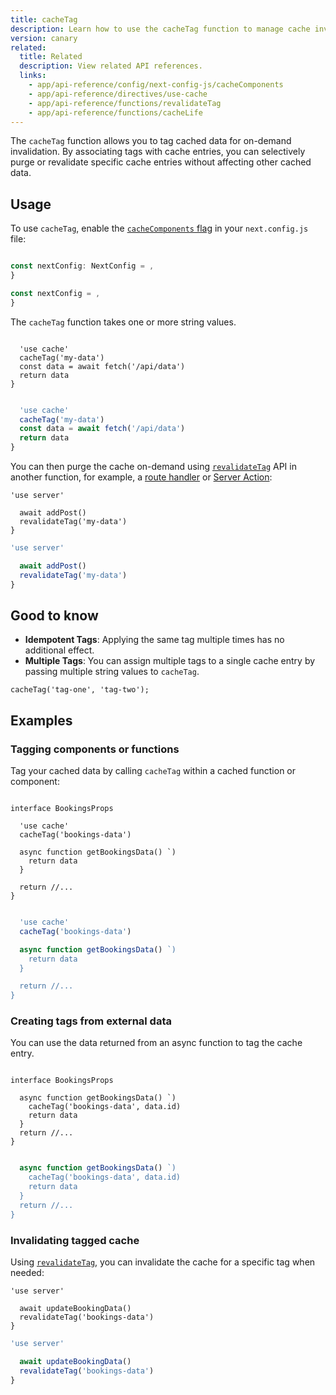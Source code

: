 ```yaml
---
title: cacheTag
description: Learn how to use the cacheTag function to manage cache invalidation in your Next.js application.
version: canary
related:
  title: Related
  description: View related API references.
  links:
    - app/api-reference/config/next-config-js/cacheComponents
    - app/api-reference/directives/use-cache
    - app/api-reference/functions/revalidateTag
    - app/api-reference/functions/cacheLife
---
```


The `cacheTag` function allows you to tag cached data for on-demand invalidation. By associating tags with cache entries, you can selectively purge or revalidate specific cache entries without affecting other cached data.

## Usage

To use `cacheTag`, enable the [`cacheComponents` flag](/docs/app/api-reference/config/next-config-js/cacheComponents) in your `next.config.js` file:

```ts filename="next.config.ts" switcher

const nextConfig: NextConfig = ,
}

```

```js filename="next.config.js" switcher
const nextConfig = ,
}

```

The `cacheTag` function takes one or more string values.

```tsx filename="app/data.ts" switcher

  'use cache'
  cacheTag('my-data')
  const data = await fetch('/api/data')
  return data
}
```

```jsx filename="app/data.js" switcher

  'use cache'
  cacheTag('my-data')
  const data = await fetch('/api/data')
  return data
}
```

You can then purge the cache on-demand using [`revalidateTag`](/docs/app/api-reference/functions/revalidateTag) API in another function, for example, a [route handler](/docs/app/api-reference/file-conventions/route) or [Server Action](/docs/app/getting-started/updating-data):

```tsx filename="app/action.ts" switcher
'use server'

  await addPost()
  revalidateTag('my-data')
}
```

```jsx filename="app/action.js" switcher
'use server'

  await addPost()
  revalidateTag('my-data')
}
```

## Good to know

- **Idempotent Tags**: Applying the same tag multiple times has no additional effect.
- **Multiple Tags**: You can assign multiple tags to a single cache entry by passing multiple string values to `cacheTag`.

```tsx
cacheTag('tag-one', 'tag-two');
```

## Examples

### Tagging components or functions

Tag your cached data by calling `cacheTag` within a cached function or component:

```tsx filename="app/components/bookings.tsx" switcher

interface BookingsProps

  'use cache'
  cacheTag('bookings-data')

  async function getBookingsData() `)
    return data
  }

  return //...
}
```

```jsx filename="app/components/bookings.js" switcher

  'use cache'
  cacheTag('bookings-data')

  async function getBookingsData() `)
    return data
  }

  return //...
}
```

### Creating tags from external data

You can use the data returned from an async function to tag the cache entry.

```tsx filename="app/components/bookings.tsx" switcher

interface BookingsProps

  async function getBookingsData() `)
    cacheTag('bookings-data', data.id)
    return data
  }
  return //...
}
```

```jsx filename="app/components/bookings.js" switcher

  async function getBookingsData() `)
    cacheTag('bookings-data', data.id)
    return data
  }
  return //...
}
```

### Invalidating tagged cache

Using [`revalidateTag`](/docs/app/api-reference/functions/revalidateTag), you can invalidate the cache for a specific tag when needed:

```tsx filename="app/actions.ts" switcher
'use server'

  await updateBookingData()
  revalidateTag('bookings-data')
}
```

```jsx filename="app/actions.js" switcher
'use server'

  await updateBookingData()
  revalidateTag('bookings-data')
}
```
